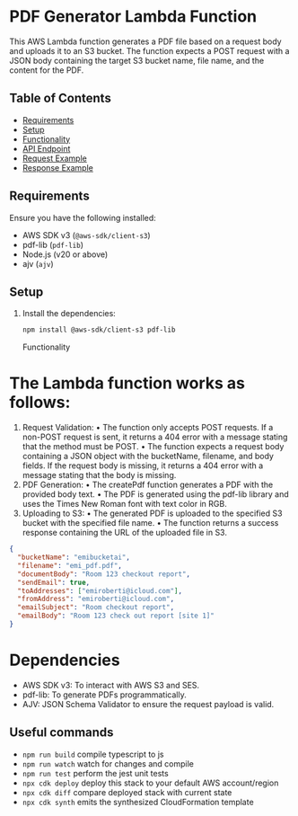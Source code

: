 # PDF Generator Lambda Function

This AWS Lambda function generates a PDF file based on a request body and uploads it to an S3 bucket. The function expects a POST request with a JSON body containing the target S3 bucket name, file name, and the content for the PDF.

## Table of Contents

- [Requirements](#requirements)
- [Setup](#setup)
- [Functionality](#functionality)
- [API Endpoint](#api-endpoint)
- [Request Example](#request-example)
- [Response Example](#response-example)

## Requirements

Ensure you have the following installed:

- AWS SDK v3 (`@aws-sdk/client-s3`)
- pdf-lib (`pdf-lib`)
- Node.js (v20 or above)
- ajv (`ajv`)

## Setup

1. Install the dependencies:

   ```bash
   npm install @aws-sdk/client-s3 pdf-lib
   ```

   Functionality

# The Lambda function works as follows:

1. Request Validation:
   • The function only accepts POST requests. If a non-POST request is sent, it returns a 404 error with a message stating that the method must be POST.
   • The function expects a request body containing a JSON object with the bucketName, filename, and body fields. If the request body is missing, it returns a 404 error with a message stating that the body is missing.
2. PDF Generation:
   • The createPdf function generates a PDF with the provided body text.
   • The PDF is generated using the pdf-lib library and uses the Times New Roman font with text color in RGB.
3. Uploading to S3:
   • The generated PDF is uploaded to the specified S3 bucket with the specified file name.
   • The function returns a success response containing the URL of the uploaded file in S3.

```json
{
  "bucketName": "emibucketai",
  "filename": "emi_pdf.pdf",
  "documentBody": "Room 123 checkout report",
  "sendEmail": true,
  "toAddresses": ["emiroberti@icloud.com"],
  "fromAddress": "emiroberti@icloud.com",
  "emailSubject": "Room checkout report",
  "emailBody": "Room 123 check out report [site 1]"
}
```

# Dependencies

- AWS SDK v3: To interact with AWS S3 and SES.
- pdf-lib: To generate PDFs programmatically.
- AJV: JSON Schema Validator to ensure the request payload is valid.

## Useful commands

- `npm run build` compile typescript to js
- `npm run watch` watch for changes and compile
- `npm run test` perform the jest unit tests
- `npx cdk deploy` deploy this stack to your default AWS account/region
- `npx cdk diff` compare deployed stack with current state
- `npx cdk synth` emits the synthesized CloudFormation template
